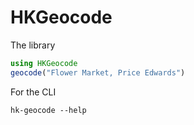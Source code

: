 # HKGeocode

The library

```julia
using HKGeocode
geocode("Flower Market, Price Edwards")
```

For the CLI 

```
hk-geocode --help
```